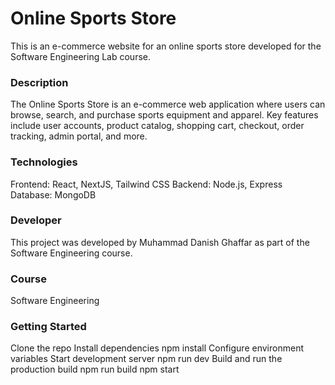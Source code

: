 # Online Sports Store
This is an e-commerce website for an online sports store developed for the Software Engineering Lab course.

### Description
The Online Sports Store is an e-commerce web application where users can browse, search, and purchase sports equipment and apparel. Key features include user accounts, product catalog, shopping cart, checkout, order tracking, admin portal, and more.

### Technologies
Frontend: React, NextJS, Tailwind CSS
Backend: Node.js, Express
Database: MongoDB

### Developer
This project was developed by Muhammad Danish Ghaffar as part of the Software Engineering course.

### Course
Software Engineering

### Getting Started
Clone the repo
Install dependencies npm install
Configure environment variables
Start development server npm run dev
Build and run the production build npm run build npm start

